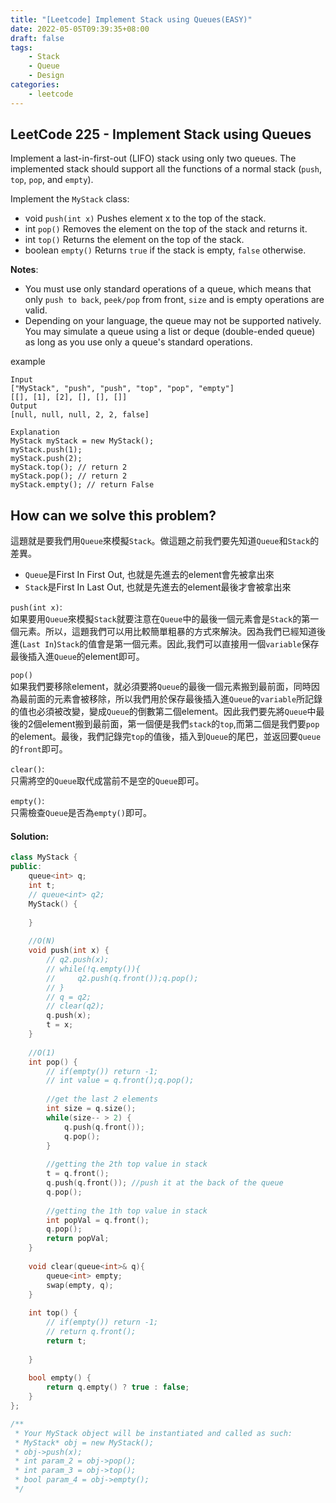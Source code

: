 ```yaml
---
title: "[Leetcode] Implement Stack using Queues(EASY)"
date: 2022-05-05T09:39:35+08:00
draft: false
tags:
    - Stack
    - Queue
    - Design
categories:
    - leetcode
---
```



## LeetCode 225 - Implement Stack using Queues
Implement a last-in-first-out (LIFO) stack using only two queues. The implemented stack should support all the functions of a normal stack (`push`, `top`, `pop`, and `empty`).

Implement the `MyStack` class:
* void `push(int x)` Pushes element x to the top of the stack.
* int `pop()` Removes the element on the top of the stack and returns it.
* int `top()` Returns the element on the top of the stack.
* boolean `empty()` Returns `true` if the stack is empty, `false` otherwise.

**Notes**:
* You must use only standard operations of a queue, which means that only `push to back`, `peek/pop` from front, `size` and is empty operations are valid.
* Depending on your language, the queue may not be supported natively. You may simulate a queue using a list or deque (double-ended queue) as long as you use only a queue's standard operations.


example
```
Input
["MyStack", "push", "push", "top", "pop", "empty"]
[[], [1], [2], [], [], []]
Output
[null, null, null, 2, 2, false]

Explanation
MyStack myStack = new MyStack();
myStack.push(1);
myStack.push(2);
myStack.top(); // return 2
myStack.pop(); // return 2
myStack.empty(); // return False
```

## How can we solve this problem?
這題就是要我們用`Queue`來模擬`Stack`。做這題之前我們要先知道`Queue`和`Stack`的差異。
* `Queue`是First In First Out, 也就是先進去的element會先被拿出來
* `Stack`是First In Last Out, 也就是先進去的element最後才會被拿出來  

`push(int x)`:  
如果要用`Queue`來模擬`Stack`就要注意在`Queue`中的最後一個元素會是`Stack`的第一個元素。所以，這題我們可以用比較簡單粗暴的方式來解決。因為我們已經知道後進(`Last In`)`Stack`的值會是第一個元素。因此,我們可以直接用一個`variable`保存最後插入進`Queue`的element即可。  

`pop()`  
如果我們要移除element，就必須要將`Queue`的最後一個元素搬到最前面，同時因為最前面的元素會被移除，所以我們用於保存最後插入進`Queue`的`variable`所記錄的值也必須被改變，變成`Queue`的倒數第二個element。因此我們要先將`Queue`中最後的2個element搬到最前面，第一個便是我們`stack`的`top`,而第二個是我們要`pop`的element。最後，我們記錄完`top`的值後，插入到`Queue`的尾巴，並返回要`Queue`的`front`即可。

`clear()`:    
只需將空的`Queue`取代成當前不是空的`Queue`即可。

`empty()`:  
只需檢查`Queue`是否為`empty()`即可。

#### Solution:

```c++
class MyStack {
public:
    queue<int> q;
    int t;
    // queue<int> q2;
    MyStack() {
        
    }
    
    //O(N)
    void push(int x) {
        // q2.push(x);
        // while(!q.empty()){
        //     q2.push(q.front());q.pop();
        // }
        // q = q2;
        // clear(q2);
        q.push(x);
        t = x;
    }
    
    //O(1)
    int pop() {
        // if(empty()) return -1;
        // int value = q.front();q.pop();
        
        //get the last 2 elements
        int size = q.size();
        while(size-- > 2) {
            q.push(q.front());
            q.pop();
        }
        
        //getting the 2th top value in stack
        t = q.front();
        q.push(q.front()); //push it at the back of the queue
        q.pop();
        
        //getting the 1th top value in stack
        int popVal = q.front();
        q.pop();
        return popVal;
    }
    
    void clear(queue<int>& q){
	    queue<int> empty;
	    swap(empty, q);
    }
    
    int top() {
        // if(empty()) return -1;
        // return q.front();
        return t;
        
    }
    
    bool empty() {
        return q.empty() ? true : false; 
    }
};

/**
 * Your MyStack object will be instantiated and called as such:
 * MyStack* obj = new MyStack();
 * obj->push(x);
 * int param_2 = obj->pop();
 * int param_3 = obj->top();
 * bool param_4 = obj->empty();
 */
```


